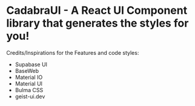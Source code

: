 # CadabraUI - A React UI Component library that generates the styles for you!

Credits/Inspirations for the Features and code styles:

- Supabase UI
- BaseWeb
- Material IO
- Material UI
- Bulma CSS
- geist-ui.dev

